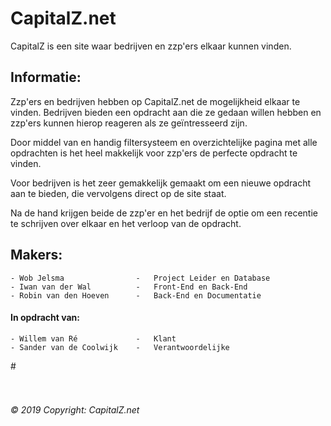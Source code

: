 # CapitalZ.net

CapitalZ is een site waar bedrijven en zzp'ers elkaar kunnen vinden.

## Informatie:

Zzp'ers en bedrijven hebben op CapitalZ.net de mogelijkheid elkaar te vinden. Bedrijven bieden een opdracht aan die ze gedaan willen hebben en zzp'ers kunnen hierop reageren als ze geïntresseerd zijn.

Door middel van en handig filtersysteem en overzichtelijke pagina met alle opdrachten is het heel makkelijk voor zzp'ers de perfecte opdracht te vinden.

Voor bedrijven is het zeer gemakkelijk gemaakt om een nieuwe opdracht aan te bieden, die vervolgens direct op de site staat.

Na de hand krijgen beide de zzp'er en het bedrijf de optie om een recentie te schrijven over elkaar en het verloop van de opdracht.

## Makers:
```
- Wob Jelsma                -   Project Leider en Database
- Iwan van der Wal          -   Front-End en Back-End
- Robin van den Hoeven      -   Back-End en Documentatie
```
#### In opdracht van:
```
- Willem van Ré             -   Klant
- Sander van de Coolwijk    -   Verantwoordelijke
```
#<br><br><br>
###### *© 2019 Copyright: CapitalZ.net*